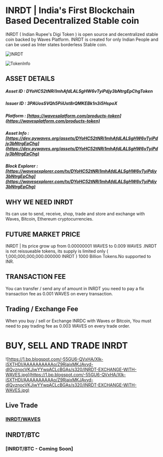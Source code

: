 # INRDT | India's First Blockchain Based Decentralized Stable coin

INRDT ( Indian Rupee's Digi Token ) is open source and decentralized stable coin backed by Waves Platform. INRDT is created for only Indian People and can be used as Inter states borderless Stable coin.

![INRDT](https://1.bp.blogspot.com/-19e854xKhDw/XIk8pMt061I/AAAAAAAAAAM/HT0BGCv3uxIQFfxG3P-k3xS0v8uH66ZUQCLcBGAs/s320/INR-DigiToken.png)

![TokenInfo](https://2.bp.blogspot.com/-ZI2J9NDHoAc/XIk-J-iL3PI/AAAAAAAAAAg/P_zLWFoJGFYpBvCB5v4cjzkFNyfgGDU1ACEwYBhgL/s1600/INRDT-Token-Details.jpg)

## ASSET DETAILS
##### Asset ID : DYoHC52tNRi1mhAfdLALSgHW6vTyiPdjy3bNtrgEpChgToken 

##### Issuer ID : 3PAUosSVQh5PiiUst8rQMKEBk1n3i5HspoX

##### Platform : [https://wavesplatform.com/products-token](https://wavesplatform.com/products-token)

##### Asset Info : [https://dev.pywaves.org/assets/DYoHC52tNRi1mhAfdLALSgHW6vTyiPdjy3bNtrgEpChg](https://dev.pywaves.org/assets/DYoHC52tNRi1mhAfdLALSgHW6vTyiPdjy3bNtrgEpChg)

##### Block Explorer : [https://wavesexplorer.com/tx/DYoHC52tNRi1mhAfdLALSgHW6vTyiPdjy3bNtrgEpChg](https://wavesexplorer.com/tx/DYoHC52tNRi1mhAfdLALSgHW6vTyiPdjy3bNtrgEpChg)


## WHY WE NEED INRDT
Its can use to send, receive, shop, trade and store and exchange with Waves, Bitcoin, Ethereum cryptocurrencies.

## FUTURE MARKET PRICE
INRDT | Its price grow up from 0.00000001 WAVES to 0.009 WAVES .INRDT is not reissueable tokens, its supply is limited only ( 1,000,000,000,000.000000 INRDT ) 1000 Billion Tokens.No supported to INR.

## TRANSACTION FEE
You can transfer / send any of amount in INRDT you need to pay a fix transaction fee as 0.001 WAVES on every transaction. 

## Trading / Exchange Fee
When you buy / sell or Exchange INRDC with Waves or Bitcoin, You must need to pay trading fee as 0.003 WAVES on every trade order.

# BUY, SELL AND TRADE INRDT 
![https://1.bp.blogspot.com/-55GU6-QVxHA/XIk-iSXTHDI/AAAAAAAAAAo/Z9RjaixMKJAvyd-dIQvznocVKJjwYYwpACLcBGAs/s320/INRDT-EXCHANGE-WITH-WAVES.jpg](https://1.bp.blogspot.com/-55GU6-QVxHA/XIk-iSXTHDI/AAAAAAAAAAo/Z9RjaixMKJAvyd-dIQvznocVKJjwYYwpACLcBGAs/s320/INRDT-EXCHANGE-WITH-WAVES.jpg)

## Live Trade 
### [INRDT/WAVES](https://client.wavesplatform.com/dex-demo?%20%20assetId2=WAVES&assetId1=DYoHC52tNRi1mhAfdLALSgHW6vTyiPdjy3bNtrgEpChg) 

## INRDT/BTC
### [INRDT/BTC - Coming Soon]


